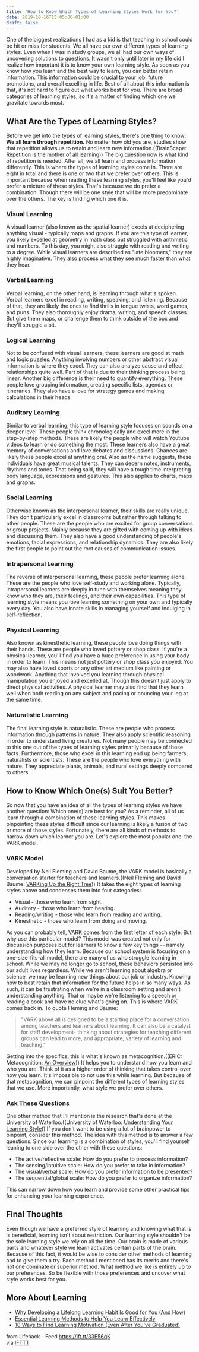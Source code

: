 ```yaml
---
title: 'How to Know Which Types of Learning Styles Work for You?'
date: 2019-10-16T15:05:00+01:00
draft: false
---
```


One of the biggest realizations I had as a kid is that teaching in school could be hit or miss for students. We all have our own different types of learning styles. Even when I was in study groups, we all had our own ways of uncovering solutions to questions. It wasn't only until later in my life did I realize how important it is to know your own learning style. As soon as you know how you learn and the best way to learn, you can better retain information. This information could be crucial to your job, future promotions, and overall excelling in life. Best of all about this information is that, it's not hard to figure out what works best for you. There are broad categories of learning styles, so it's a matter of finding which one we gravitate towards most.

What Are the Types of Learning Styles?
--------------------------------------

Before we get into the types of learning styles, there's one thing to know: **We all learn through repetition.** No matter how old you are, studies show that repetition allows us to retain and learn new information.((BrainScape: [Repetition is the mother of all learning](https://www.brainscape.com/blog/2011/05/repetition-is-the-mother-of-all-learning/))) The big question now is what kind of repetition is needed. After all, we all learn and process information differently. This is where the types of learning styles come in. There are eight in total and there is one or two that we prefer over others. This is important because when reading these learning styles, you'll feel like you'd prefer a mixture of these styles. That's because we do prefer a combination. Though there will be one style that will be more predominate over the others. The key is finding which one it is.

### Visual Learning

A visual learner (also known as the spatial learner) excels at deciphering anything visual - typically maps and graphs. If you are this type of learner, you likely excelled at geometry in math class but struggled with arithmetic and numbers. To this day, you might also struggle with reading and writing to a degree. While visual learners are described as "late bloomers," they are highly imaginative. They also process what they see much faster than what they hear.

### Verbal Learning

Verbal learning, on the other hand, is learning through what's spoken. Verbal learners excel in reading, writing, speaking, and listening. Because of that, they are likely the ones to find thrills in tongue twists, word games, and puns. They also thoroughly enjoy drama, writing, and speech classes. But give them maps, or challenge them to think outside of the box and they'll struggle a bit.

### Logical Learning

Not to be confused with visual learners, these learners are good at math and logic puzzles. Anything involving numbers or other abstract visual information is where they excel. They can also analyze cause and effect relationships quite well. Part of that is due to their thinking process being linear. Another big difference is their need to quantify everything. These people love grouping information, creating specific lists, agendas or itineraries. They also have a love for strategy games and making calculations in their heads.

### Auditory Learning

Similar to verbal learning, this type of learning style focuses on sounds on a deeper level. These people think chronologically and excel more in the step-by-step methods. These are likely the people who will watch Youtube videos to learn or do something the most. These learners also have a great memory of conversations and love debates and discussions. Chances are likely these people excel at anything oral. Also as the name suggests, these individuals have great musical talents. They can decern notes, instruments, rhythms and tones. That being said, they will have a tough time interpreting body language, expressions and gestures. This also applies to charts, maps and graphs.

### Social Learning

Otherwise known as the interpersonal learner, their skills are really unique. They don't particularly excel in classrooms but rather through talking to other people. These are the people who are excited for group conversations or group projects. Mainly because they are gifted with coming up with ideas and discussing them. They also have a good understanding of people's emotions, facial expressions, and relationship dynamics. They are also likely the first people to point out the root causes of communication issues.

### Intrapersonal Learning

The reverse of interpersonal learning, these people prefer learning alone. These are the people who love self-study and working alone. Typically, intrapersonal learners are deeply in tune with themselves meaning they know who they are, their feelings, and their own capabilities. This type of learning style means you love learning something on your own and typically every day. You also have innate skills in managing yourself and indulging in self-reflection.

### Physical Learning

Also known as kinesthetic learning, these people love doing things with their hands. These are people who loved pottery or shop class. If you're a physical learner, you'll find you have a huge preference in using your body in order to learn. This means not just pottery or shop class you enjoyed. You may also have loved sports or any other art medium like painting or woodwork. Anything that involved you learning through physical manipulation you enjoyed and excelled at. Though this doesn't just apply to direct physical activities. A physical learner may also find that they learn well when both reading on any subject and pacing or bouncing your leg at the same time.

### Naturalistic Learning

The final learning style is naturalistic. These are people who process information through patterns in nature. They also apply scientific reasoning in order to understand living creatures. Not many people may be connected to this one out of the types of learning styles primarily because of those facts. Furthermore, those who excel in this learning end up being farmers, naturalists or scientists. These are the people who love everything with nature. They appreciate plants, animals, and rural settings deeply compared to others.

How to Know Which One(s) Suit You Better?
-----------------------------------------

So now that you have an idea of all the types of learning styles we have another question: Which one(s) are best for you? As a reminder, all of us learn through a combination of these learning styles. This makes pinpointing these styles difficult since our learning is likely a fusion of two or more of those styles. Fortunately, there are all kinds of methods to narrow down which learner you are. Let's explore the most popular one: the VARK model.

### VARK Model

Developed by Neil Fleming and David Baume, the VARK model is basically a conversation starter for teachers and learners.((Neil Fleming and David Baume: [VARKing Up the Right Tree](https://www.vark-learn.com/wp-content/uploads/2014/08/Educational-Developments.pdf))) It takes the eight types of learning styles above and condenses them into four categories:

*   Visual - those who learn from sight.
*   Auditory - those who learn from hearing.
*   Reading/writing - those who learn from reading and writing.
*   Kinesthetic - those who learn from doing and moving.

As you can probably tell, VARK comes from the first letter of each style. But why use this particular model? This model was created not only for discussion purposes but for learners to know a few key things -- namely understanding how they learn. Because our school system is focusing on a one-size-fits-all model, there are many of us who struggle learning in school. While we may no longer go to school, these behaviors persisted into our adult lives regardless. While we aren't learning about algebra or science, we may be learning new things about our job or industry. Knowing how to best retain that information for the future helps in so many ways. As such, it can be frustrating when we're in a classroom setting and aren't understanding anything. That or maybe we're listening to a speech or reading a book and have no clue what's going on. This is where VARK comes back in. To quote Fleming and Baume:

> "VARK above all is designed to be a starting place for a conversation among teachers and learners about learning. It can also be a catalyst for staff development- thinking about strategies for teaching different groups can lead to more, and appropriate, variety of learning and teaching."

Getting into the specifics, this is what's known as metacognition.((ERIC: Metacognition: [An Overview](https://eric.ed.gov/?id=ED474273))) It helps you to understand how you learn and who you are. Think of it as a higher order of thinking that takes control over how you learn. It's impossible to not use this while learning. But because of that metacognition, we can pinpoint the different types of learning styles that we use. More importantly, what style we prefer over others.

### Ask These Questions

One other method that I'll mention is the research that's done at the University of Waterloo.((University of Waterloo: [Understanding Your Learning Style](https://uwaterloo.ca/centre-for-teaching-excellence/teaching-resources/teaching-tips/tips-students/self-knowledge/understanding-your-learning-style))) If you don't want to be using a lot of brainpower to pinpoint, consider this method. The idea with this method is to answer a few questions. Since our learning is a combination of styles, you'll find yourself leaning to one side over the other with these questions:

*   The active/reflective scale: How do you prefer to process information?
*   The sensing/intuitive scale: How do you prefer to take in information?
*   The visual/verbal scale: How do you prefer information to be presented?
*   The sequential/global scale: How do you prefer to organize information?

This can narrow down how you learn and provide some other practical tips for enhancing your learning experience.

Final Thoughts
--------------

Even though we have a preferred style of learning and knowing what that is is beneficial, learning isn't about restriction. Our learning style shouldn't be the sole learning style we rely on all the time. Our brain is made of various parts and whatever style we learn activates certain parts of the brain. Because of this fact, it would be wise to consider other methods of learning and to give them a try. Each method I mentioned has its merits and there's not one dominate or superior method. What method we like is entirely up to our preferences. So be flexible with those preferences and uncover what style works best for you.

More About Learning
-------------------

*   [Why Developing a Lifelong Learning Habit Is Good for You (And How)](https://www.lifehack.org/791279/lifelong-learning)
*   [Essential Learning Methods to Help You Learn Effectively](https://www.lifehack.org/850924/learning-methods)
*   [10 Ways to Find Learning Motivation (Even After You've Graduated)](https://www.lifehack.org/817681/learning-motivation)

  
  
from Lifehack - Feed https://ift.tt/33E56qK  
via [IFTTT](https://ifttt.com/?ref=da&site=blogger)